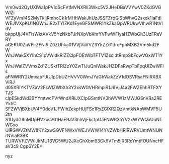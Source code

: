 Vm0wd2QyUXlWa1pPVldScFVtMVNXRll3Wkc5V2JHeDBaVVYwV0ZKdGVGWlZi
VFZyVm14S2MyTkljRmhoCk1rMHhWakJhUzJSSFZrbGlSbWhvQ2sxck1IaFdi
WEJIVXpKU1NGWnJiR2xTYlZKd1EyeGFSMWR1YkZkaQpWRUkwVlhwR1NtVldV
bkppUjJ4VFlsWktXVkV5YzNkbFJrNXpVbXhrYVFwWFIyaHZWbGh3UzFReVRY
aGEKU0ZaVFlrZFNjRlZ0ZUhka01VVjVaVVZ3YkZZd1drcFphMXB2Vm5kd2FW
WnJWak5XYlhCS1pVWldkRlZZClpFOEtWbTFTV1ZscldtRmpSbFowVGxWT1Yx
WnJWalZVVmxZd1ZUSktTRlZzY0ZwTlJuQnlWakJHZDFaRwpTbFpqUlZwWFls
aFNWRlY2UmxabFJtUlpDbUZHVVV0WmJYaGhWakZzV1dOSVRsaFNiRXBXVlRJ
d05XRlYKTVZaV2FsWlZWbXh3Y2xsWGVHRmpiR1J6VjJ4a2FWZEhhRTFXYTJS
clpESkdWd3BYYmtwcFVrWndXRlJXClpGSmtNV3hWVW1zMWJGSnVRa2REYkhC
SFZWVjBXbUV4Y0doV1JFWlhZekpHUjFSc1RsZGlXR2QzVmtkNApWMVF5U2tn
S1UydG9hMUpHV2xsV01HaERaV3hhVjFkc1pGaFNWR3hYV2xWYWQxUnNTWGxo
UlRGWVZtMW8KY2xwSGVFNWxVWEJVWW14YVZWbHRlRWRVUmtWNUNrNVlaR3BX
TURWVFZVWlJkMU13VG5WU2JXeGhXbm93Ck9VTm5jR3RoYmtFOUNncHFaV3c9
Cgp6Y2E=

nyz